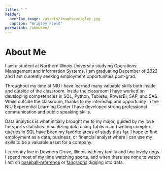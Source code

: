 ```yaml
---
title: " "
header:
  overlay_image: /assets/images/wrigley.jpg
  caption: "Wrigley Field"
permalink: /aboutme/
---
```


# About Me
I am a student at Northern Illinois University studying
Operations Management and Information Systems. 
I am graduating December of 2023 and I am currently seeking
employment opportunities post-grad.

Throughout my time at NIU I have learned many valuable skills
both inside and outside of the classroom. Inside the classroom 
I have worked on developing competencies in SQL, Python, Tableau,
PowerBI, SAP, and SAS. While outside the classroom, thanks to my internship
and opportunity in the NIU Experential Learning Center I have developed
strong professional communication and public speaking skills.

Data analytics is what initially brought me to my major, guided
by my love for sports statistics. Visualizing data using Tableau and writing 
complex queries in SQL have been my favorite areas of study thus far.
I hope to find employment as a data, business, or financial analyst
where I can use my skills to be a valuable asset for a company.

I currently live in Downers Grove, Illinois with my family and two lovely dogs.
I spend most of my time watching sports, and when there are none to watch
I am on [baseball-reference](baseball-reference.com) or [fangraphs](fangraphs.com) digging into data.
